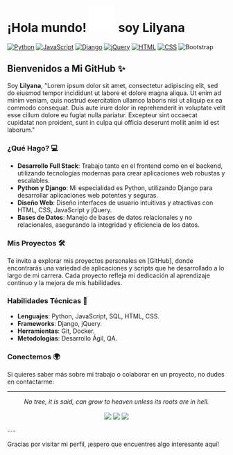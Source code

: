 # ¡Hola mundo! <img src="https://github.com/Kathryn-Jie/Kathryn-Jie/blob/main/wave.gif" width="60px"/> soy Lilyana 

[![Python](https://img.shields.io/badge/Python-3776AB?style=for-the-badge&logo=python&logoColor=white)](https://www.python.org/)
[![JavaScript](https://img.shields.io/badge/JavaScript-F7DF1E?style=for-the-badge&logo=javascript&logoColor=black)](https://developer.mozilla.org/es/docs/Web/JavaScript)
[![Django](https://img.shields.io/badge/Django-092E20?style=for-the-badge&logo=django&logoColor=white)](https://www.djangoproject.com/)
[![jQuery](https://img.shields.io/badge/jQuery-0769AD?style=for-the-badge&logo=jquery&logoColor=white)](https://jquery.com/)
[![HTML](https://img.shields.io/badge/HTML5-E34F26?style=for-the-badge&logo=html5&logoColor=white)](https://developer.mozilla.org/es/docs/Web/HTML)
[![CSS](https://img.shields.io/badge/CSS3-1572B6?style=for-the-badge&logo=css3&logoColor=white)](https://developer.mozilla.org/es/docs/Web/CSS)
![Bootstrap](https://img.shields.io/badge/bootstrap-%238511FA.svg?style=for-the-badge&logo=bootstrap&logoColor=white)


## Bienvenidos a Mi GitHub ✨

Soy **Lilyana**, "Lorem ipsum dolor sit amet, consectetur adipiscing elit, sed do eiusmod tempor incididunt ut labore et dolore magna aliqua. Ut enim ad minim veniam, quis nostrud exercitation ullamco laboris nisi ut aliquip ex ea commodo consequat. Duis aute irure dolor in reprehenderit in voluptate velit esse cillum dolore eu fugiat nulla pariatur. Excepteur sint occaecat cupidatat non proident, sunt in culpa qui officia deserunt mollit anim id est laborum."
### ¿Qué Hago? 💻

- **Desarrollo Full Stack**: Trabajo tanto en el frontend como en el backend, utilizando tecnologías modernas para crear aplicaciones web robustas y escalables.
- **Python y Django**: Mi especialidad es Python, utilizando Django para desarrollar aplicaciones web potentes y seguras.
- **Diseño Web**: Diseño interfaces de usuario intuitivas y atractivas con HTML, CSS, JavaScript y jQuery.
- **Bases de Datos**: Manejo de bases de datos relacionales y no relacionales, asegurando la integridad y eficiencia de los datos.

### Mis Proyectos 🛠️

Te invito a explorar mis proyectos personales en [GitHub], donde encontrarás una variedad de aplicaciones y scripts que he desarrollado a lo largo de mi carrera. Cada proyecto refleja mi dedicación al aprendizaje continuo y la mejora de mis habilidades.

### Habilidades Técnicas 🔧

- **Lenguajes**: Python, JavaScript, SQL, HTML, CSS.
- **Frameworks**: Django, jQuery.
- **Herramientas**: Git, Docker.
- **Metodologías**: Desarrollo Ágil, QA.

### Conectemos 🌍

Si quieres saber más sobre mi trabajo o colaborar en un proyecto, no dudes en contactarme:

<hr>
<p align="center">
   <i>No tree, it is said, can grow to heaven unless its roots are in hell.</i>
   <br>
<br>	
<a target="_blank" href="https://www.linkedin.com/in/liilydev"><img src="https://img.shields.io/badge/-LinkedIn-0077B5?style=for-the-badge&logo=Linkedin&logoColor=white"></img></a>
<a target="_blank" href="mailto:lilyanasa.or@gmail.com"><img src="https://img.shields.io/badge/-Gmail-D14836?style=for-the-badge&logo=Gmail&logoColor=white"></img></a>
<a target="_blank" href="https://twitter.com/"><img src="https://img.shields.io/badge/-Twitter-1DA1F2?style=for-the-badge&logo=Twitter&logoColor=white"></img></a>
<br>
</p>
---

Gracias por visitar mi perfil, ¡espero que encuentres algo interesante aquí!



